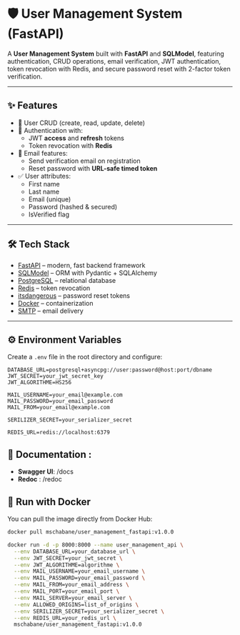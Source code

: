 # 🛡️ User Management System (FastAPI)

A **User Management System** built with **FastAPI** and **SQLModel**, featuring authentication, CRUD operations, email verification, JWT authentication, token revocation with Redis, and secure password reset with 2-factor token verification.

---

## ✨ Features

- 👤 User CRUD (create, read, update, delete)
- 🔐 Authentication with:
  - JWT **access** and **refresh** tokens
  - Token revocation with **Redis**
- 📧 Email features:
  - Send verification email on registration
  - Reset password with **URL-safe timed token**
- ✅ User attributes:
  - First name
  - Last name
  - Email (unique)
  - Password (hashed & secured)
  - IsVerified flag

---

## 🛠️ Tech Stack

- [FastAPI](https://fastapi.tiangolo.com/) – modern, fast backend framework
- [SQLModel](https://sqlmodel.tiangolo.com/) – ORM with Pydantic + SQLAlchemy
- [PostgreSQL](https://www.postgresql.org/) – relational database
- [Redis](https://redis.io/) – token revocation
- [itsdangerous](https://pythonhosted.org/itsdangerous/) – password reset tokens
- [Docker](https://www.docker.com/) – containerization
- [SMTP](https://docs.python.org/3/library/smtplib.html) – email delivery

---

## ⚙️ Environment Variables

Create a `.env` file in the root directory and configure:

```env
DATABASE_URL=postgresql+asyncpg://user:password@host:port/dbname
JWT_SECRET=your_jwt_secret_key
JWT_ALGORITHME=HS256

MAIL_USERNAME=your_email@example.com
MAIL_PASSWORD=your_email_password
MAIL_FROM=your_email@example.com

SERILIZER_SECRET=your_serializer_secret

REDIS_URL=redis://localhost:6379
```
## 📓 Documentation :
- **Swagger UI**: /docs
- **Redoc** : /redoc

## 🚀 Run with Docker

You can pull the image directly from Docker Hub:

```bash
docker pull mschabane/user_management_fastapi:v1.0.0

docker run -d -p 8000:8000 --name user_management_api \
  --env DATABASE_URL=your_database_url \
  --env JWT_SECRET=your_jwt_secret \
  --env JWT_ALGORITHME=algorithme \
  --env MAIL_USERNAME=your_email_username \
  --env MAIL_PASSWORD=your_email_password \
  --env MAIL_FROM=your_email_address \
  --env MAIL_PORT=your_email_port \
  --env MAIL_SERVER=your_email_server \
  --env ALLOWED_ORIGINS=list_of_origins \
  --env SERILIZER_SECRET=your_serializer_secret \
  --env REDIS_URL=your_redis_url \
  mschabane/user_management_fastapi:v1.0.0
```


